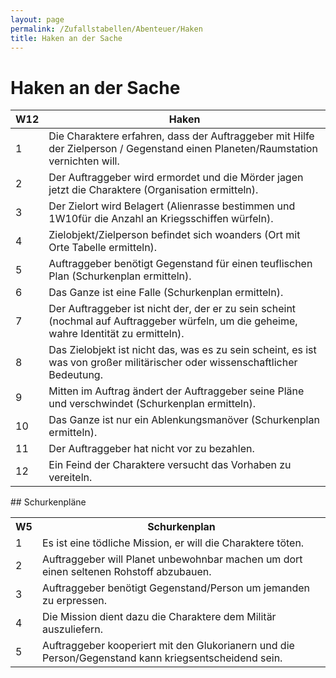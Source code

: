 ```yaml
---
layout: page
permalink: /Zufallstabellen/Abenteuer/Haken
title: Haken an der Sache
---
```


# Haken an der Sache

<table>
<thead>
<tr><th>W12</th><th>Haken</th></tr>
</thead>
<tbody>
<tr><td>1</td><td>Die Charaktere erfahren, dass der Auftraggeber mit Hilfe der Zielperson / Gegenstand einen Planeten/Raumstation vernichten will.</td></tr>
<tr><td>2</td><td>Der Auftraggeber wird ermordet und die Mörder jagen jetzt die Charaktere (Organisation ermitteln).</td></tr>
<tr><td>3</td><td>Der Zielort wird Belagert (Alienrasse bestimmen und <span class="dice">1W10</span>für die Anzahl an Kriegsschiffen würfeln).</td></tr>
<tr><td>4</td><td>Zielobjekt/Zielperson befindet sich woanders (Ort mit Orte Tabelle ermitteln).</td></tr>
<tr><td>5</td><td>Auftraggeber benötigt Gegenstand für einen teuflischen Plan (Schurkenplan ermitteln).</td></tr>
<tr><td>6</td><td>Das Ganze ist eine Falle (Schurkenplan ermitteln).</td></tr>
<tr><td>7</td><td>Der Auftraggeber ist nicht der, der er zu sein scheint (nochmal auf Auftraggeber würfeln, um die geheime, wahre Identität zu ermitteln).</td></tr>
<tr><td>8</td><td>Das Zielobjekt ist nicht das, was es zu sein scheint, es ist was von großer militärischer oder wissenschaftlicher Bedeutung.</td></tr>
<tr><td>9</td><td>Mitten im Auftrag ändert der Auftraggeber seine Pläne und verschwindet (Schurkenplan ermitteln).</td></tr>
<tr><td>10</td><td>Das Ganze ist nur ein Ablenkungsmanöver (Schurkenplan ermitteln).</td></tr>
<tr><td>11</td><td>Der Auftraggeber hat nicht vor zu bezahlen.</td></tr>
<tr><td>12</td><td>Ein Feind der Charaktere versucht das Vorhaben zu vereiteln.</td></tr>
</tbody>
</table>
## Schurkenpläne

<table>
<tbody>
<tr><th>W5</th><th>Schurkenplan</th></tr>
<tr><td>1</td><td>Es ist eine tödliche Mission, er will die Charaktere töten.</td></tr>
<tr><td>2</td><td>Auftraggeber will Planet unbewohnbar machen um dort einen seltenen Rohstoff abzubauen.</td></tr>
<tr><td>3</td><td>Auftraggeber benötigt Gegenstand/Person um jemanden zu erpressen.</td></tr>
<tr><td>4</td><td>Die Mission dient dazu die Charaktere dem Militär auszuliefern.</td></tr>
<tr><td>5</td><td>Auftraggeber kooperiert mit den Glukorianern und die Person/Gegenstand kann kriegsentscheidend sein.</td></tr>
</tbody>
</table>
